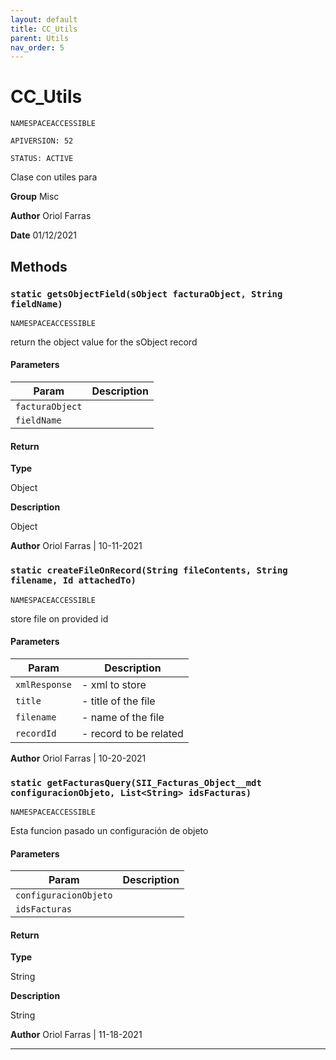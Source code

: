 ```yaml
---
layout: default
title: CC_Utils
parent: Utils
nav_order: 5
---
```


# CC_Utils

`NAMESPACEACCESSIBLE`

`APIVERSION: 52`

`STATUS: ACTIVE`

Clase con utiles para

**Group** Misc

**Author** Oriol Farras

**Date** 01/12/2021

## Methods

### `static getsObjectField(sObject facturaObject, String fieldName)`

`NAMESPACEACCESSIBLE`

return the object value for the sObject record

#### Parameters

| Param           | Description |
| --------------- | ----------- |
| `facturaObject` |             |
| `fieldName`     |             |

#### Return

**Type**

Object

**Description**

Object

**Author** Oriol Farras | 10-11-2021

### `static createFileOnRecord(String fileContents, String filename, Id attachedTo)`

`NAMESPACEACCESSIBLE`

store file on provided id

#### Parameters

| Param         | Description            |
| ------------- | ---------------------- |
| `xmlResponse` | - xml to store         |
| `title`       | - title of the file    |
| `filename`    | - name of the file     |
| `recordId`    | - record to be related |

**Author** Oriol Farras | 10-20-2021

### `static getFacturasQuery(SII_Facturas_Object__mdt configuracionObjeto, List<String> idsFacturas)`

`NAMESPACEACCESSIBLE`

Esta funcion pasado un configuración de objeto

#### Parameters

| Param                 | Description |
| --------------------- | ----------- |
| `configuracionObjeto` |             |
| `idsFacturas`         |             |

#### Return

**Type**

String

**Description**

String

**Author** Oriol Farras | 11-18-2021

---
